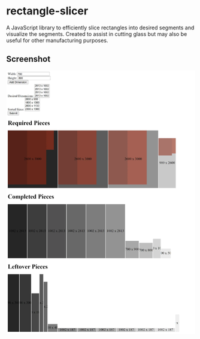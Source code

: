 # rectangle-slicer
A JavaScript library to efficiently slice rectangles into desired segments and visualize the segments.  Created to assist in cutting glass but may also be useful for other manufacturing purposes.

## Screenshot
![Screenshot of example implementation](https://github.com/gabrielsond/rectangle-slicer/blob/main/rectangle-slicer-screenshot.webp?raw=true)
